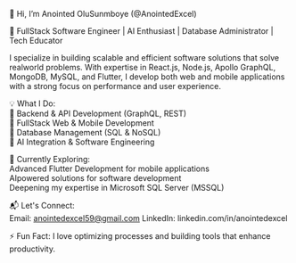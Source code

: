 

👋 Hi, I’m Anointed OluSunmboye (@AnointedExcel)  

🚀 FullStack Software Engineer | AI Enthusiast | Database Administrator | Tech Educator  

I specialize in building scalable and efficient software solutions that solve realworld problems. With expertise in React.js, Node.js, Apollo GraphQL, MongoDB, MySQL, and Flutter, I develop both web and mobile applications with a strong focus on performance and user experience.  

💡 What I Do:  
 🔹 Backend & API Development (GraphQL, REST)  
 🔹 FullStack Web & Mobile Development  
 🔹 Database Management (SQL & NoSQL)  
 🔹 AI Integration & Software Engineering  

🌱 Currently Exploring:  
 Advanced Flutter Development for mobile applications  
 AIpowered solutions for software development  
 Deepening my expertise in Microsoft SQL Server (MSSQL)  

📬 Let's Connect:  
 Email: anointedexcel59@gmail.com
 LinkedIn: linkedin.com/in/anointedexcel  

⚡ Fun Fact: I love optimizing processes and building tools that enhance productivity.  
